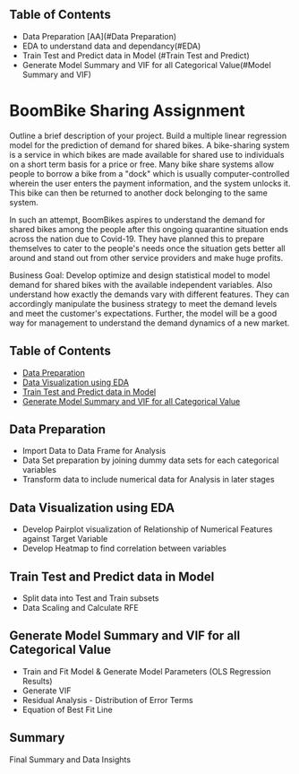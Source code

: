 ## Table of Contents
* Data Preparation [AA](#Data Preparation)
* EDA to understand data and dependancy(#EDA)
* Train Test and Predict data in Model (#Train Test and Predict)
* Generate Model Summary and VIF for all Categorical Value(#Model Summary and VIF)

# BoomBike Sharing Assignment 

Outline a brief description of your project.
Build a multiple linear regression model for the prediction of demand for shared bikes.
A bike-sharing system is a service in which bikes are made available for shared use to individuals on a short term basis for a price or free. Many bike share systems allow people to borrow a bike from a "dock" which is usually computer-controlled wherein the user enters the payment information, and the system unlocks it. This bike can then be returned to another dock belonging to the same system.

In such an attempt, BoomBikes aspires to understand the demand for shared bikes among the people after this ongoing quarantine situation ends across the nation due to Covid-19. They have planned this to prepare themselves to cater to the people's needs once the situation gets better all around and stand out from other service providers and make huge profits.

Business Goal:
Develop optimize and design statistical model to model demand for shared bikes with the available independent variables. Also understand how exactly the demands vary with different features. They can accordingly manipulate the business strategy to meet the demand levels and meet the customer's expectations. Further, the model will be a good way for management to understand the demand dynamics of a new market. 


## Table of Contents
* [Data Preparation](#DataPreparation)
* [Data Visualization using EDA](#EDA)
* [Train Test and Predict data in Model](#TrainTestPredict)
* [Generate Model Summary and VIF for all Categorical Value](#SummaryVIF)

## Data Preparation
- Import Data to Data Frame for Analysis 
- Data Set preparation by joining dummy data sets for each categorical variables 
- Transform data to include numerical data for Analysis in later stages

## Data Visualization using EDA
- Develop Pairplot visualization of Relationship of Numerical Features against Target Variable
- Develop Heatmap to find correlation between variables 

## Train Test and Predict data in Model
- Split data into Test and Train subsets 
- Data Scaling and Calculate RFE 

## Generate Model Summary and VIF for all Categorical Value 

- Train and Fit Model & Generate Model Parameters (OLS Regression Results)
- Generate VIF
- Residual Analysis - Distribution of Error Terms
- Equation of Best Fit Line

## Summary 

Final Summary and Data Insights

